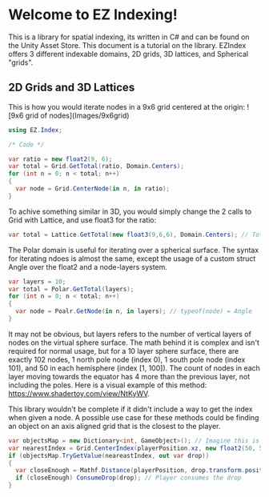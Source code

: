 <h1>Welcome to EZ Indexing!</h1>
This is a library for spatial indexing, its written in C# and can be found on the Unity Asset Store. This document is a tutorial on the library. EZIndex offers 3 different indexable domains, 2D grids, 3D lattices, and Spherical "grids". 

<h2>2D Grids and 3D Lattices</h2>
This is how you would iterate nodes in a 9x6 grid centered at the origin: ![9x6 grid of nodes](Images/9x6grid)

```C#
using EZ.Index;

/* Code */

var ratio = new float2(9, 6);
var total = Grid.GetTotal(ratio, Domain.Centers);
for (int n = 0; n < total; n++)
{
  var node = Grid.CenterNode(in n, in ratio);
}
```
To achive something similar in 3D, you would simply change the 2 calls to Grid with Lattice, and use float3 for the ratio:
```C#
var total = Lattice.GetTotal(new float3(9,6,6), Domain.Centers); // Total nodes in a 5x5x5 centered grid
```


The Polar domain is useful for iterating over a spherical surface. The syntax for iterating ndoes is almost the same, except the usage of a custom struct Angle over the float2 and a node-layers system.
```C#
var layers = 10;
var total = Polar.GetTotal(layers);
for (int n = 0; n < total; n++)
{
  var node = Poalr.GetNode(in n, in layers); // typeof(node) = Angle
}
```
It may not be obvious, but layers refers to the number of vertical layers of nodes on the virtual sphere surface. The math behind it is complex and isn't required for normal usage, but for a 10 layer sphere surface, there are exactly 102 nodes, 1 north pole node (index 0), 1 south pole node (index 101), and 50 in each hemisphere (index [1, 100]). The count of nodes in each layer moving towards the equator has 4 more than the previous layer, not including the poles. Here is a visual example of this method: https://www.shadertoy.com/view/NtKyWV.

This library wouldn't be complete if it didn't include a way to get the index when given a node. A possible use case for these methods could be finding an object on an axis aligned grid that is the closest to the player.
```C#
var objectsMap = new Dictionary<int, GameObject>(); // Imagine this is filled with indices of nodes that contain healthdrops
var nearestIndex = Grid.CenterIndex(playerPosition.xz, new float2(50, 50)); // Assume 50x50 centered grid playerPosition is defined
if (objectsMap.TryGetValue(neareastIndex, out var drop))
{
  var closeEnough = Mathf.Distance(playerPosition, drop.transform.position) <= 1; // Distance between the healthdrop and player is <= 1
  if (closeEnough) ConsumeDrop(drop); // Player consumes the drop
}
```
